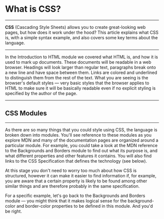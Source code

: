 # What is CSS?

---
**CSS** (Cascading Style Sheets) allows you to create great-looking web pages, but how does it work under the hood? This article explains what CSS is, with a simple syntax example, and also covers some key terms about the language.

---
In the Introduction to HTML module we covered what HTML is, and how it is used to mark up documents. These documents will be readable in a web browser. Headings will look larger than regular text, paragraphs break onto a new line and have space between them. Links are colored and underlined to distinguish them from the rest of the text. What you are seeing is the browser's default styles — very basic styles that the browser applies to HTML to make sure it will be basically readable even if no explicit styling is specified by the author of the page.

---


## CSS Modules 
---
As there are so many things that you could style using CSS, the language is broken down into modules. You'll see reference to these modules as you explore MDN and many of the documentation pages are organized around a particular module. For example, you could take a look at the MDN reference to the Backgrounds and Borders module to find out what its purpose is, and what different properties and other features it contains. You will also find links to the CSS Specification that defines the technology (see below).

At this stage you don't need to worry too much about how CSS is structured, however it can make it easier to find information if, for example, you are aware that a certain property is likely to be found among other similar things and are therefore probably in the same specification. 

For a specific example, let's go back to the Backgrounds and Borders module — you might think that it makes logical sense for the background-color and border-color properties to be defined in this module. And you'd be right.